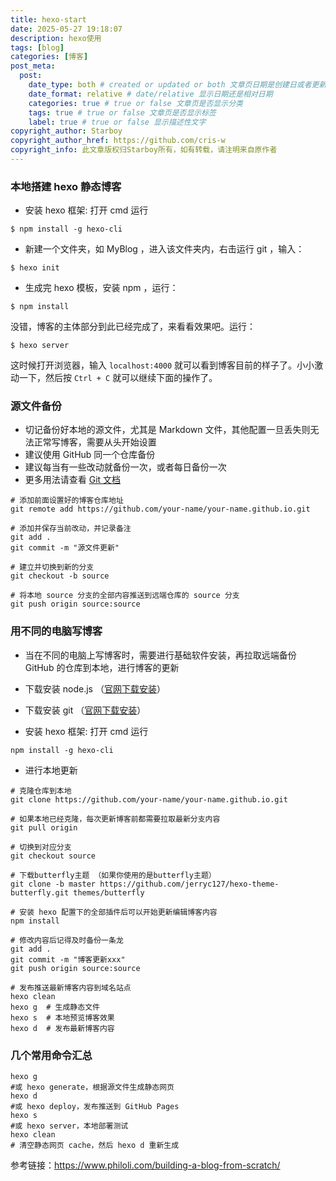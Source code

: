```yaml
---
title: hexo-start
date: 2025-05-27 19:18:07
description: hexo使用
tags: [blog]
categories: [博客]
post_meta:
  post:
    date_type: both # created or updated or both 文章页日期是创建日或者更新日或都显示
    date_format: relative # date/relative 显示日期还是相对日期
    categories: true # true or false 文章页是否显示分类
    tags: true # true or false 文章页是否显示标签
    label: true # true or false 显示描述性文字
copyright_author: Starboy
copyright_author_href: https://github.com/cris-w
copyright_info: 此文章版权归Starboy所有，如有转载，请注明来自原作者
---
```


### 本地搭建 hexo 静态博客

- 安装 hexo 框架: 打开 cmd 运行

```shell
$ npm install -g hexo-cli
```

- 新建一个文件夹，如 MyBlog ，进入该文件夹内，右击运行 git ，输入：

```shell
$ hexo init
```

- 生成完 hexo 模板，安装 npm ，运行：

```shell
$ npm install
```

没错，博客的主体部分到此已经完成了，来看看效果吧。运行：

```shell
$ hexo server
```

这时候打开浏览器，输入 `localhost:4000` 就可以看到博客目前的样子了。小小激动一下，然后按 `Ctrl + C` 就可以继续下面的操作了。



### 源文件备份

- 切记备份好本地的源文件，尤其是 Markdown 文件，其他配置一旦丢失则无法正常写博客，需要从头开始设置
- 建议使用 GitHub 同一个仓库备份
- 建议每当有一些改动就备份一次，或者每日备份一次
- 更多用法请查看 [Git 文档](https://git-scm.com/book/pl/v2/Appendix-C%3A-Git-Commands-Sharing-and-Updating-Projects)

```shell
# 添加前面设置好的博客仓库地址
git remote add https://github.com/your-name/your-name.github.io.git

# 添加并保存当前改动，并记录备注
git add .
git commit -m "源文件更新"

# 建立并切换到新的分支
git checkout -b source

# 将本地 source 分支的全部内容推送到远端仓库的 source 分支
git push origin source:source
```

### 用不同的电脑写博客

- 当在不同的电脑上写博客时，需要进行基础软件安装，再拉取远端备份 GitHub 的仓库到本地，进行博客的更新

- 下载安装 node.js （[官网下载安装](https://nodejs.org/en/)）
- 下载安装 git （[官网下载安装](https://git-scm.com/downloads)）
- 安装 hexo 框架: 打开 cmd 运行

```shell
npm install -g hexo-cli
```

- 进行本地更新

```shell
# 克隆仓库到本地
git clone https://github.com/your-name/your-name.github.io.git

# 如果本地已经克隆，每次更新博客前都需要拉取最新分支内容
git pull origin

# 切换到对应分支
git checkout source

# 下载butterfly主题 （如果你使用的是butterfly主题）
git clone -b master https://github.com/jerryc127/hexo-theme-butterfly.git themes/butterfly

# 安装 hexo 配置下的全部插件后可以开始更新编辑博客内容
npm install

# 修改内容后记得及时备份一条龙
git add .
git commit -m "博客更新xxx"
git push origin source:source

# 发布推送最新博客内容到域名站点
hexo clean
hexo g  # 生成静态文件
hexo s  # 本地预览博客效果
hexo d  # 发布最新博客内容
```

### 几个常用命令汇总

```shell
hexo g
#或 hexo generate，根据源文件生成静态网页
hexo d
#或 hexo deploy，发布推送到 GitHub Pages
hexo s
#或 hexo server，本地部署测试
hexo clean
# 清空静态网页 cache，然后 hexo d 重新生成
```


参考链接：https://www.philoli.com/building-a-blog-from-scratch/